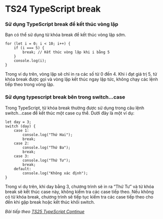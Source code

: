 # TS24 TypeScript break

### Sử dụng TypeScript break để kết thúc vòng lặp

Bạn có thể sử dụng từ khóa break để kết thúc vòng lặp sớm.

```
for (let i = 0; i < 10; i++) {
    if (i === 5) {
        break; // Kết thúc vòng lặp khi i bằng 5
    }
    console.log(i);
}
```

Trong ví dụ trên, vòng lặp sẽ chỉ in ra các số từ 0 đến 4. Khi i đạt giá trị 5, từ khóa break được gọi và vòng lặp kết thúc ngay lập tức, không chạy các lệnh tiếp theo trong vòng lặp.

### Sử dụng typescript break bên trong switch...case

Trong TypeScript, từ khóa break thường được sử dụng trong câu lệnh switch...case để kết thúc một case cụ thể. Dưới đây là một ví dụ:

```
let day = 3;
switch (day) {
    case 1:
        console.log("Thứ Hai");
        break;
    case 2:
        console.log("Thứ Ba");
        break;
    case 3:
        console.log("Thứ Tư");
        break;
    default:
        console.log("Không xác định");
}

```

Trong ví dụ trên, khi day bằng 3, chương trình sẽ in ra “Thứ Tư” và từ khóa break sẽ kết thúc case này, không kiểm tra các case tiếp theo. Nếu không có từ khóa break, chương trình sẽ tiếp tục kiểm tra các case tiếp theo cho đến khi gặp break hoặc kết thúc khối switch.


*Bài tiếp theo [TS25 TypeScript Continue ](/session/session_025_ts_continue.md)*